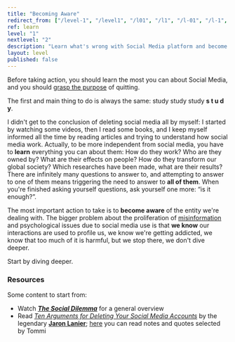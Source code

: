 ```yaml
---
title: "Becoming Aware"
redirect_from: ["/level-1", "/level1", "/l01", "/l1", "/l-01", "/l-1", "/awareness", "/learn"]
ref: learn
level: "1"
nextlevel: "2"
description: "Learn what's wrong with Social Media platform and become more concious"
layout: level
published: false
---
```

Before taking action, you should learn the most you can about Social Media, and you should [grasp the purpose](/why) of quitting.

The first and main thing to do is always the same: study study study  **s t u d y**.

I didn't get to the conclusion of deleting social media all by myself: I started by watching some videos, then I read some books, and I keep myself informed all the time by reading articles and trying to understand how social media work. Actually, to be more independent from social media, you have to **learn** everything you can about them: How do they work? Who are they owned by? What are their effects on people? How do they transform our global society? Which researches have been made, what are their results? There are infinitely many questions to answer to, and attempting to answer to one of them means triggering the need to answer to **all of them**. When you're finished asking yourself questions, ask yourself one more: “is it enough?”.

The most important action to take is to **become aware** of the entity we're dealing with. The bigger problem about the proliferation of [misinformation](/why#misinformation) and psychological issues due to social media use is that **we know** our interactions are used to profile us, we know we're getting addicted, we know that too much of it is harmful, but we stop there, we don't dive deeper.

Start by diving deeper.

### Resources

Some content to start from:

- Watch **[*The Social Dilemma*](https://thesocialdilemma.com "The Social Dilemma")** for a general overview
- Read [*Ten Arguments for Deleting Your Social Media Accounts*](http://jaronlanier.com/tenarguments.html "Ten Arguments For Deleting Your Social Media Accounts") by the legendary [**Jaron Lanier**](http://jaronlanier.com/general.html "Jaron Lanier official website"); [here](https://tommi.space/lanier-social-media-notes "Notes on “Ten Arguments”") you can read notes and quotes selected by Tommi 